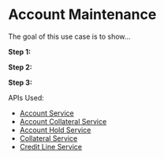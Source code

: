 # Account Maintenance

The goal of this use case is to show... 

**Step 1:** 

**Step 2:** 

**Step 3:** 

APIs Used:

* [Account Service](../api/?type=post&path=/accounts)
* [Account Collateral Service](../api/?type=post&path=/acctcollateral)
* [Account Hold Service](../api/?type=post&path=/accountHolds)
* [Collateral Service](../api/?type=post&path=/collateral)
* [Credit Line Service](../api/?type=post&path=/creditLines)